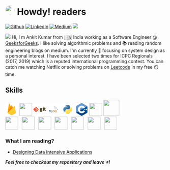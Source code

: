 <h1><img src="https://media.giphy.com/media/T9uDcSZiPElXQopwWr/giphy.gif" width=30 height=30px style="border-radius:50%;"> Howdy! readers </h1>

<a href="https://github.com/masterbios" target="_blank"><img alt="Github" src="https://img.shields.io/badge/GitHub-%2312100E.svg?&style=for-the-badge&logo=Github&logoColor=white" /></a>
<a href="https://www.linkedin.com/in/ankit-kumar-97b301158/" target="_blank"><img alt="LinkedIn" src="https://img.shields.io/badge/linkedin-%230077B5.svg?&style=for-the-badge&logo=linkedin&logoColor=white" /></a>
<a href="https://medium.com/@ankitkp88534" target="_blank"><img alt="Medium" src="https://img.shields.io/badge/medium-%2312100E.svg?&style=for-the-badge&logo=medium&logoColor=white" /></a>
<img src="https://visitor-badge.glitch.me/badge?page_id=masterbios.masterbios" height=29>

<img src="https://media.giphy.com/media/ZVik7pBtu9dNS/source.gif" width=auto height=auto>
Hi, I m Ankit Kumar from 🇮🇳 India working as a Software Engineer @ <a href="https://www.geeksforgeeks.org/" target="_blank">GeeksforGeeks</a>. I like solving algorithmic problems and  📚 reading random engineering blogs on medium. I'm currently 🌱 focusing on system design as a personal interest. I have been selected two times for ICPC Regionals (2017, 2019) which is a reputed international programming contest. You can catch me watching Netflix or solving problems on <a href="https://leetcode.com/masterbios/" target="_blank">Leetcode</a> in my free ⏲️ time.

## Skills
<img src="https://raw.githubusercontent.com/github/explore/80688e429a7d4ef2fca1e82350fe8e3517d3494d/topics/firebase/firebase.png" width="40" height="40">&nbsp;<img src="https://www.techbaz.org/Course/img/c-logo.png" width="40" height="40">&nbsp;<img src="https://raw.githubusercontent.com/github/explore/80688e429a7d4ef2fca1e82350fe8e3517d3494d/topics/git/git.png" width="40" height="40">&nbsp;<img src="https://raw.githubusercontent.com/github/explore/80688e429a7d4ef2fca1e82350fe8e3517d3494d/topics/mysql/mysql.png" width="40" height="40">&nbsp;<img src="https://raw.githubusercontent.com/github/explore/80688e429a7d4ef2fca1e82350fe8e3517d3494d/topics/python/python.png" width="40" height="40">&nbsp;<img src="https://raw.githubusercontent.com/github/explore/80688e429a7d4ef2fca1e82350fe8e3517d3494d/topics/cpp/cpp.png" width="40" height="40">&nbsp;<img src="https://i.pinimg.com/originals/e9/94/61/e99461fdd5b3db8bdb3081d8acf5e524.png" width="40" height="40">&nbsp;<img src="https://cdn.vox-cdn.com/thumbor/YHfKvMFzpSu_j2AY8KoMefG6rTY=/1400x1050/filters:format(jpeg)/cdn.vox-cdn.com/uploads/chorus_asset/file/19086219/Android_logo_stacked__RGB_.jpg" width="50" height="50">
&nbsp;    
<img src="https://png.pngtree.com/png-clipart/20190630/original/pngtree-xml-file-document-icon-png-image_4166301.jpg" width="40" height="40">
&nbsp;
<img src="https://www.kindpng.com/picc/m/78-788134_javascript-logo-hd-png-download.png" width="40" height="40">
&nbsp;
<img src="https://www.freepnglogos.com/uploads/linux-png/difference-between-linux-and-window-operating-system-3.png" width="40" height="40">
&nbsp;
<img src="https://cdn.freebiesupply.com/logos/large/2x/php-1-logo-png-transparent.png" width="40" height="40">
&nbsp;
<img src="https://www.iconfinder.com/data/icons/scripting-and-programming-languages/512/JQuery_logo-512.png" width="40" height="40">
&nbsp;
<img src="https://cdn.pixabay.com/photo/2017/08/05/11/16/logo-2582748_640.png" width="40" height="40">
&nbsp;
<img src="https://img.favpng.com/13/12/20/logo-cascading-style-sheets-html-css-design-and-build-web-sites-css-1-graphic-design-png-favpng-DFW4rjy45QuMiuj81hV2HhPU6.jpg" width="40" height="40">
&nbsp;
<h3>What I am reading?</h3>
<ul>
<li> <a href="https://dataintensive.net/" target="_blank">Designing Data Intensive Applications </a></li>
</ul>

***Feel free to checkout my repository and leave ⭐!***
